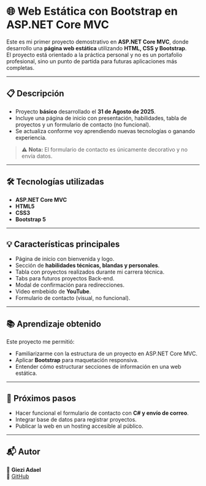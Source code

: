 # 🌐 Web Estática con Bootstrap en ASP.NET Core MVC

Este es mi primer proyecto demostrativo en **ASP.NET Core MVC**, donde desarrollo una **página web estática** utilizando **HTML, CSS y Bootstrap**.  
El proyecto está orientado a la práctica personal y no es un portafolio profesional, sino un punto de partida para futuras aplicaciones más completas.

---

## 📋 Descripción

- Proyecto **básico** desarrollado el **31 de Agosto de 2025**.  
- Incluye una página de inicio con presentación, habilidades, tabla de proyectos y un formulario de contacto (no funcional).  
- Se actualiza conforme voy aprendiendo nuevas tecnologías o ganando experiencia.  

> ⚠️ **Nota:** El formulario de contacto es únicamente decorativo y no envía datos.

---

## 🛠️ Tecnologías utilizadas

- **ASP.NET Core MVC**  
- **HTML5**  
- **CSS3**  
- **Bootstrap 5**  

---

## 💡 Características principales

- Página de inicio con bienvenida y logo.  
- Sección de **habilidades técnicas, blandas y personales**.  
- Tabla con proyectos realizados durante mi carrera técnica.  
- Tabs para futuros proyectos Back-end.  
- Modal de confirmación para redirecciones.  
- Video embebido de **YouTube**.  
- Formulario de contacto (visual, no funcional).  

---

## 📚 Aprendizaje obtenido

Este proyecto me permitió:

- Familiarizarme con la estructura de un proyecto en ASP.NET Core MVC.  
- Aplicar **Bootstrap** para maquetación responsiva.  
- Entender cómo estructurar secciones de información en una web estática.  

---

## 🚀 Próximos pasos

- Hacer funcional el formulario de contacto con **C# y envío de correo**.  
- Integrar base de datos para registrar proyectos.  
- Publicar la web en un hosting accesible al público.  



---

## 📬 Autor

👤 **Giezi Adael**  
🔗 [GitHub](https://github.com/GieziAdael)  

